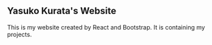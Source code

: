 ## Yasuko Kurata's Website

This is my website created by React and Bootstrap. It is containing my projects.